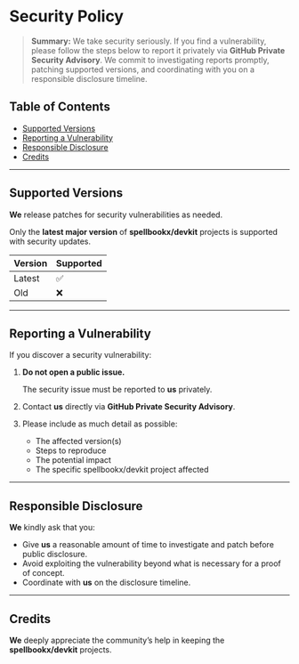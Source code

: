# Security Policy

> **Summary:** We take security seriously. If you find a vulnerability, please follow the steps below to report it privately via **GitHub Private Security Advisory**. We commit to investigating reports promptly, patching supported versions, and coordinating with you on a responsible disclosure timeline.

## Table of Contents

- [Supported Versions](#supported-versions)
- [Reporting a Vulnerability](#reporting-a-vulnerability)
- [Responsible Disclosure](#responsible-disclosure)
- [Credits](#credits)

---

## Supported Versions

**We** release patches for security vulnerabilities as needed.

Only the **latest major version** of **spellbookx/devkit** projects is supported with security updates.

| Version  | Supported  |
| :------- | :--------- |
| Latest   | ✅         |
| Old      | ❌         |

---

## Reporting a Vulnerability

If you discover a security vulnerability:

1. **Do not open a public issue.**

   The security issue must be reported to **us** privately.

2. Contact **us** directly via **GitHub Private Security Advisory**.

3. Please include as much detail as possible:
   - The affected version(s)
   - Steps to reproduce
   - The potential impact
   - The specific spellbookx/devkit project affected

---

## Responsible Disclosure

**We** kindly ask that you:

- Give **us** a reasonable amount of time to investigate and patch before public disclosure.
- Avoid exploiting the vulnerability beyond what is necessary for a proof of concept.
- Coordinate with **us** on the disclosure timeline.

---

## Credits

**We** deeply appreciate the community’s help in keeping the **spellbookx/devkit** projects.
